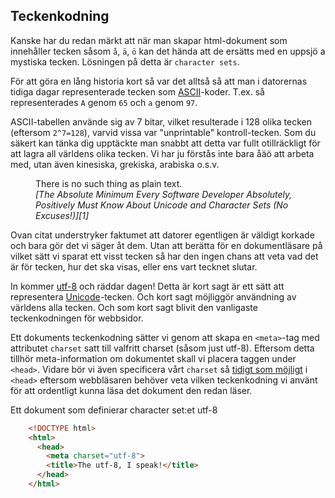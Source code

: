 ## Teckenkodning

Kanske har du redan märkt att när man skapar html-dokument som innehåller tecken såsom `å`, `ä`, `ö` kan det hända att de ersätts med en uppsjö a mystiska tecken. Lösningen på detta är `character sets`.

För att göra en lång historia kort så var det alltså så att man i datorernas tidiga dagar representerade tecken som [ASCII][0]-koder. T.ex. så representerades `A` genom `65` och `a` genom `97`.

ASCII-tabellen använde sig av 7 bitar, vilket resulterade i 128 olika tecken (eftersom `2^7=128`), varvid vissa var "unprintable" kontroll-tecken. Som du säkert kan tänka dig upptäckte man snabbt att detta var fullt otillräckligt för att lagra all världens olika tecken. Vi har ju förstås inte bara åäö att arbeta med, utan även kinesiska, grekiska, arabiska o.s.v.


<figure>
  There is no such thing as plain text.
  <figcaption>
    <cite>
      [The Absolute Minimum Every Software Developer Absolutely, Positively Must Know About Unicode and Character Sets (No Excuses!)][1]
    </cite>
  </figcaption>
</figure>

Ovan citat understryker faktumet att datorer egentligen är väldigt korkade och bara gör det vi säger åt dem. Utan att berätta för en dokumentläsare på vilket sätt vi sparat ett visst tecken så har den ingen chans att veta vad det är för tecken, hur det ska visas, eller ens vart tecknet slutar.

In kommer [utf-8][2] och räddar dagen! Detta är kort sagt är ett sätt att representera [Unicode][3]-tecken. Och kort sagt möjliggör användning av världens alla tecken. Och som kort sagt blivit den vanligaste teckenkodningen för webbsidor.

Ett dokuments teckenkodning sätter vi genom att skapa en `<meta>`-tag med attributet `charset` satt till valfritt charset (såsom just utf-8). Eftersom detta tillhör meta-information om dokumentet skall vi placera taggen under `<head>`. Vidare bör vi även specificera vårt `charset` så [tidigt som möjligt][4] i `<head>` eftersom webbläsaren behöver veta vilken teckenkodning vi använt för att ordentligt kunna läsa det dokument den redan läser.

Ett dokument som definierar character set:et utf-8

```html
    <!DOCTYPE html>
    <html>
      <head>
        <meta charset="utf-8">
        <title>The utf-8, I speak!</title>
      </head>
    </html>
```


[0]: http://sv.wikipedia.org/wiki/ASCII
[1]: http://www.joelonsoftware.com/articles/Unicode.html
[2]: http://sv.wikipedia.org/wiki/UTF-8
[3]: http://sv.wikipedia.org/wiki/Unicode_transformationsformat
[4]: http://stackoverflow.com/questions/5572471/in-head-which-comes-first-meta-or-title
